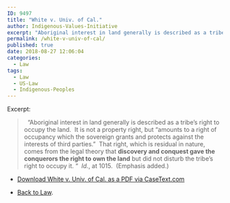 ```yaml
---
ID: 9497
title: "White v. Univ. of Cal."
author: Indigenous-Values-Initiative
excerpt: "Aboriginal interest in land generally is described as a tribe’s right to occupy the land."
permalink: /white-v-univ-of-cal/
published: true
date: 2018-08-27 12:06:04
categories:
  - Law
tags:
  - Law
  - US-Law
  - Indigenous-Peoples
---
```

Excerpt:

>   “Aboriginal interest in land generally is described as a tribe’s right to occupy the land.  It is not a property right, but “amounts to a right of occupancy which the sovereign grants and protects against the interests of third parties.”  That right, which is residual in nature, comes from the legal theory that **discovery and conquest gave the conquerors the right to own the land** but did not disturb the tribe’s right to occupy it. “  _Id_., at 1015.  (Emphasis added.)


- [Download White v. Univ. of Cal. as a PDF via CaseText.com](https://casetext.com/case/white-v-univ-of-cal)

- [Back to Law](/law/).
